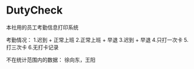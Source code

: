 # DutyCheck
本社用的员工考勤信息打印系统

考勤情况：
1.迟到 + 正常上班
2.正常上班 + 早退
3.迟到 + 早退
4.只打一次卡
5.打三次卡
6.无打卡记录

不在统计范围内的数据：
徐向东，王阳